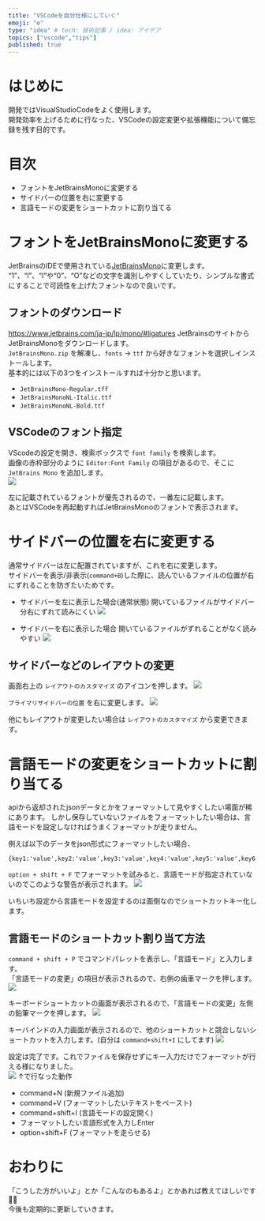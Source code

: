 ```yaml
---
title: "VSCodeを自分仕様にしていく"
emoji: "⚙️"
type: "idea" # tech: 技術記事 / idea: アイデア
topics: ["vscode","tips"]
published: true
---
```


# はじめに
開発ではVisualStudioCodeをよく使用します。  
開発効率を上げるために行なった、VSCodeの設定変更や拡張機能について備忘録を残す目的です。  

# 目次
* フォントをJetBrainsMonoに変更する
* サイドバーの位置を右に変更する
* 言語モードの変更をショートカットに割り当てる

# フォントをJetBrainsMonoに変更する
JetBrainsのIDEで使用されている[JetBrainsMono](https://www.jetbrains.com/ja-jp/lp/mono/)に変更します。  
“1”、“l”、“I”や“0”、“O”などの文字を識別しやすくしていたり、シンプルな書式にすることで可読性を上げたフォントなので良いです。  

## フォントのダウンロード
https://www.jetbrains.com/ja-jp/lp/mono/#ligatures
JetBrainsのサイトからJetBrainsMonoをダウンロードします。  
`JetBrainsMono.zip` を解凍し、`fonts` -> `ttf` から好きなフォントを選択しインストールします。  
基本的には以下の3つをインストールすれば十分かと思います。

* `JetBrainsMono-Regular.tff`
* `JetBrainsMonoNL-Italic.ttf`
* `JetBrainsMonoNL-Bold.ttf`

## VSCodeのフォント指定
VScodeの設定を開き、検索ボックスで `font family` を検索します。  
画像の赤枠部分のように `Editor:Font Family` の項目があるので、そこに `JetBrains Mono` を追加します。  
![](https://storage.googleapis.com/zenn-user-upload/f19ab960621e-20220624.png)

左に記載されているフォントが優先されるので、一番左に記載します。  
あとはVSCodeを再起動すればJetBrainsMonoのフォントで表示されます。

# サイドバーの位置を右に変更する
通常サイドバーは左に配置されていますが、これを右に変更します。  
サイドバーを表示/非表示(`command+B`)した際に、読んでいるファイルの位置が右にずれることを防ぎたいためです。

* サイドバーを左に表示した場合(通常状態)
  開いているファイルがサイドバー分右にずれて読みにくい
![](https://storage.googleapis.com/zenn-user-upload/a6356dfa39f3-20220624.gif)

* サイドバーを右に表示した場合
  開いているファイルがずれることがなく読みやすい
![](https://storage.googleapis.com/zenn-user-upload/268f67929ffc-20220624.gif)

## サイドバーなどのレイアウトの変更
画面右上の `レイアウトのカスタマイズ` のアイコンを押します。
![](https://storage.googleapis.com/zenn-user-upload/851c9fc461a6-20220624.png)

`プライマリサイドバーの位置` を右に変更します。
![](https://storage.googleapis.com/zenn-user-upload/477e7e02673c-20220624.png)

他にもレイアウトが変更したい場合は `レイアウトのカスタマイズ` から変更できます。

# 言語モードの変更をショートカットに割り当てる
apiから返却されたjsonデータとかをフォーマットして見やすくしたい場面が稀にあります。
しかし保存していないファイルをフォーマットしたい場合は、言語モードを設定しなければうまくフォーマットが走りません。  

例えば以下のデータをjson形式にフォーマットしたい場合、
```
{key1:'value',key2:'value',key3:'value',key4:'value',key5:'value',key6:'value',key7:'value'}
```
`option + shift + F` でフォーマットを試みると、言語モードが指定されていないのでこのような警告が表示されます。
![](https://storage.googleapis.com/zenn-user-upload/5bc5bfd1bfe3-20220625.png)

いちいち設定から言語モードを設定するのは面倒なのでショートカットキー化します。

## 言語モードのショートカット割り当て方法
`command + shift + P` でコマンドパレットを表示し、「言語モード」と入力します。  
「言語モードの変更」の項目が表示されるので、右側の歯車マークを押します。  
![](https://storage.googleapis.com/zenn-user-upload/6dee3e03633d-20220625.png)

キーボードショートカットの画面が表示されるので、「言語モードの変更」左側の鉛筆マークを押します。
![](https://storage.googleapis.com/zenn-user-upload/08dcced21f5d-20220625.png)

キーバインドの入力画面が表示されるので、他のショートカットと競合しないショートカットを入力します。(自分は `command+shift+I` にしてます)
![](https://storage.googleapis.com/zenn-user-upload/0669b21cce11-20220625.png)

設定は完了です。これでファイルを保存せずにキー入力だけでフォーマットが行える様になりました。  
![](https://storage.googleapis.com/zenn-user-upload/cecf23858d54-20220625.gif)
↑で行なった動作
* command+N (新規ファイル追加)
* command+V (フォーマットしたいテキストをペースト)
* command+shift+I (言語モードの設定開く)
* フォーマットしたい言語形式を入力しEnter
* option+shift+F (フォーマットを走らせる)


# おわりに
「こうした方がいいよ」とか「こんなのもあるよ」とかあれば教えてほしいです🙇‍♂️  
今後も定期的に更新していきます。

